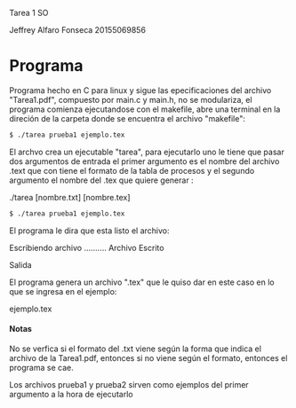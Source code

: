 Tarea 1 SO

Jeffrey Alfaro Fonseca 20155069856

# Programa
Programa hecho en C para linux y sigue las epecificaciones del archivo "Tarea1.pdf", compuesto por main.c y main.h, no se modulariza, el programa comienza ejecutandose
con el makefile, abre una terminal en la direción de la carpeta donde se encuentra el archivo "makefile":


```sh
$ ./tarea prueba1 ejemplo.tex
```
El archvo crea un ejecutable "tarea", para ejecutarlo uno le tiene que pasar dos argumentos de entrada
el primer argumento es el nombre del archivo .text que con tiene el formato de la tabla de procesos y el
segundo argumento el nombre del .tex que quiere generar :

./tarea [nombre.txt] [nombre.tex]

```sh
$ ./tarea prueba1 ejemplo.tex
```
El programa le dira que esta listo el archivo:

Escribiendo archivo ..........
Archivo Escrito

Salida

El programa genera un archivo ".tex" que le quiso dar en este 
caso en lo que se ingresa en el ejemplo:

ejemplo.tex

#### Notas

No se verfica si el formato del .txt viene según la forma que indica el archivo de la Tarea1.pdf, entonces si no viene
según el formato, entonces el programa se cae.

Los archivos prueba1 y prueba2 sirven como ejemplos del primer argumento a la hora de ejecutarlo
